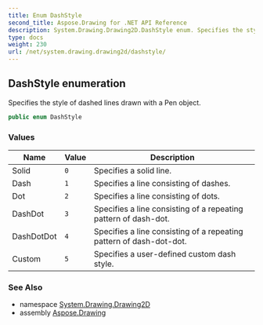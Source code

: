 ```yaml
---
title: Enum DashStyle
second_title: Aspose.Drawing for .NET API Reference
description: System.Drawing.Drawing2D.DashStyle enum. Specifies the style of dashed lines drawn with a Pen object
type: docs
weight: 230
url: /net/system.drawing.drawing2d/dashstyle/
---
```

## DashStyle enumeration

Specifies the style of dashed lines drawn with a Pen object.

```csharp
public enum DashStyle
```

### Values

| Name | Value | Description |
| --- | --- | --- |
| Solid | `0` | Specifies a solid line. |
| Dash | `1` | Specifies a line consisting of dashes. |
| Dot | `2` | Specifies a line consisting of dots. |
| DashDot | `3` | Specifies a line consisting of a repeating pattern of dash-dot. |
| DashDotDot | `4` | Specifies a line consisting of a repeating pattern of dash-dot-dot. |
| Custom | `5` | Specifies a user-defined custom dash style. |

### See Also

* namespace [System.Drawing.Drawing2D](../../system.drawing.drawing2d/)
* assembly [Aspose.Drawing](../../)


